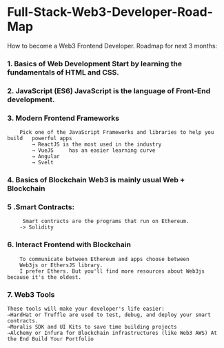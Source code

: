 #  Full-Stack-Web3-Developer-Road-Map
How to become a Web3 Frontend Developer. Roadmap for next 3 months:

### 1. Basics of Web Development Start by learning the fundamentals of HTML and CSS.
### 2. JavaScript (ES6) JavaScript is the language of Front-End development.
### 3. Modern Frontend Frameworks 
	    Pick one of the JavaScript Frameworks and libraries to help you build 	powerful apps 
		    → ReactJS is the most used in the industry
		    → VueJS 	has an easier learning curve 
		    → Angular 
		    → Svelt
### 4. Basics of Blockchain Web3 is mainly usual Web + Blockchain
### 5 .Smart Contracts: 
     	 Smart contracts are the programs that run on Ethereum. 	
  		-> Solidity 
### 6. Interact Frontend with Blockchain 
    	To communicate between Ethereum and apps choose between 	
   		Web3js or EthersJS library.   
    	I prefer Ethers. But you'll find more resources about Web3js because it's the oldest.
### 7. Web3 Tools 
	These tools will make your developer's life easier: 
  	→HardHat or Truffle are used to test, debug, and deploy your smart contracts. 	
   	→Moralis SDK and UI Kits to save time building projects 
   	→Alchemy or Infura for Blockchain infrastructures (like Web3 AWS) At the End Build Your Portfolio
